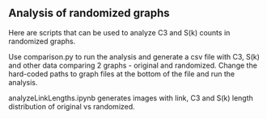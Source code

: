 ## Analysis of randomized graphs
Here are scripts that can be used to analyze C3 and S(k) counts in randomized graphs.

Use comparison.py to run the analysis and generate a csv file with C3, S(k) and other data comparing 2 graphs - original and randomized.
Change the hard-coded paths to graph files at the bottom of the file and run the analysis. 

analyzeLinkLengths.ipynb generates images with link, C3 and S(k) length distribution of original vs randomized.